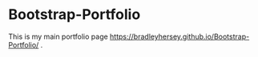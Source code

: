 # Bootstrap-Portfolio
This is my main portfolio page https://bradleyhersey.github.io/Bootstrap-Portfolio/ .

